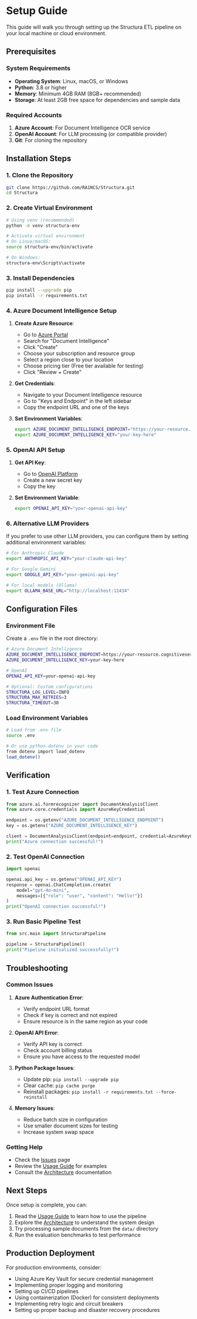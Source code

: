 # Setup Guide

This guide will walk you through setting up the Structura ETL pipeline on your local machine or cloud environment.

## Prerequisites

### System Requirements

- **Operating System**: Linux, macOS, or Windows
- **Python**: 3.8 or higher
- **Memory**: Minimum 4GB RAM (8GB+ recommended)
- **Storage**: At least 2GB free space for dependencies and sample data

### Required Accounts

1. **Azure Account**: For Document Intelligence OCR service
2. **OpenAI Account**: For LLM processing (or compatible provider)
3. **Git**: For cloning the repository

## Installation Steps

### 1. Clone the Repository

```bash
git clone https://github.com/RA1NCS/Structura.git
cd Structura
```

### 2. Create Virtual Environment

```bash
# Using venv (recommended)
python -m venv structura-env

# Activate virtual environment
# On Linux/macOS:
source structura-env/bin/activate

# On Windows:
structura-env\Scripts\activate
```

### 3. Install Dependencies

```bash
pip install --upgrade pip
pip install -r requirements.txt
```

### 4. Azure Document Intelligence Setup

1. **Create Azure Resource**:
   - Go to [Azure Portal](https://portal.azure.com)
   - Search for "Document Intelligence"
   - Click "Create"
   - Choose your subscription and resource group
   - Select a region close to your location
   - Choose pricing tier (Free tier available for testing)
   - Click "Review + Create"

2. **Get Credentials**:
   - Navigate to your Document Intelligence resource
   - Go to "Keys and Endpoint" in the left sidebar
   - Copy the endpoint URL and one of the keys

3. **Set Environment Variables**:
   ```bash
   export AZURE_DOCUMENT_INTELLIGENCE_ENDPOINT="https://your-resource.cognitiveservices.azure.com/"
   export AZURE_DOCUMENT_INTELLIGENCE_KEY="your-key-here"
   ```

### 5. OpenAI API Setup

1. **Get API Key**:
   - Go to [OpenAI Platform](https://platform.openai.com/api-keys)
   - Create a new secret key
   - Copy the key

2. **Set Environment Variable**:
   ```bash
   export OPENAI_API_KEY="your-openai-api-key"
   ```

### 6. Alternative LLM Providers

If you prefer to use other LLM providers, you can configure them by setting additional environment variables:

```bash
# For Anthropic Claude
export ANTHROPIC_API_KEY="your-claude-api-key"

# For Google Gemini
export GOOGLE_API_KEY="your-gemini-api-key"

# For local models (Ollama)
export OLLAMA_BASE_URL="http://localhost:11434"
```

## Configuration Files

### Environment File

Create a `.env` file in the root directory:

```bash
# Azure Document Intelligence
AZURE_DOCUMENT_INTELLIGENCE_ENDPOINT=https://your-resource.cognitiveservices.azure.com/
AZURE_DOCUMENT_INTELLIGENCE_KEY=your-key-here

# OpenAI
OPENAI_API_KEY=your-openai-api-key

# Optional: Custom configurations
STRUCTURA_LOG_LEVEL=INFO
STRUCTURA_MAX_RETRIES=3
STRUCTURA_TIMEOUT=30
```

### Load Environment Variables

```bash
# Load from .env file
source .env

# Or use python-dotenv in your code
from dotenv import load_dotenv
load_dotenv()
```

## Verification

### 1. Test Azure Connection

```python
from azure.ai.formrecognizer import DocumentAnalysisClient
from azure.core.credentials import AzureKeyCredential

endpoint = os.getenv("AZURE_DOCUMENT_INTELLIGENCE_ENDPOINT")
key = os.getenv("AZURE_DOCUMENT_INTELLIGENCE_KEY")

client = DocumentAnalysisClient(endpoint=endpoint, credential=AzureKeyCredential(key))
print("Azure connection successful!")
```

### 2. Test OpenAI Connection

```python
import openai

openai.api_key = os.getenv("OPENAI_API_KEY")
response = openai.ChatCompletion.create(
    model="gpt-4o-mini",
    messages=[{"role": "user", "content": "Hello!"}]
)
print("OpenAI connection successful!")
```

### 3. Run Basic Pipeline Test

```python
from src.main import StructuraPipeline

pipeline = StructuraPipeline()
print("Pipeline initialized successfully!")
```

## Troubleshooting

### Common Issues

1. **Azure Authentication Error**:
   - Verify endpoint URL format
   - Check if key is correct and not expired
   - Ensure resource is in the same region as your code

2. **OpenAI API Error**:
   - Verify API key is correct
   - Check account billing status
   - Ensure you have access to the requested model

3. **Python Package Issues**:
   - Update pip: `pip install --upgrade pip`
   - Clear cache: `pip cache purge`
   - Reinstall packages: `pip install -r requirements.txt --force-reinstall`

4. **Memory Issues**:
   - Reduce batch size in configuration
   - Use smaller document sizes for testing
   - Increase system swap space

### Getting Help

- Check the [Issues](https://github.com/RA1NCS/Structura/issues) page
- Review the [Usage Guide](usage.md) for examples
- Consult the [Architecture](architecture.md) documentation

## Next Steps

Once setup is complete, you can:

1. Read the [Usage Guide](usage.md) to learn how to use the pipeline
2. Explore the [Architecture](architecture.md) to understand the system design
3. Try processing sample documents from the `data/` directory
4. Run the evaluation benchmarks to test performance

## Production Deployment

For production environments, consider:

- Using Azure Key Vault for secure credential management
- Implementing proper logging and monitoring
- Setting up CI/CD pipelines
- Using containerization (Docker) for consistent deployments
- Implementing retry logic and circuit breakers
- Setting up proper backup and disaster recovery procedures